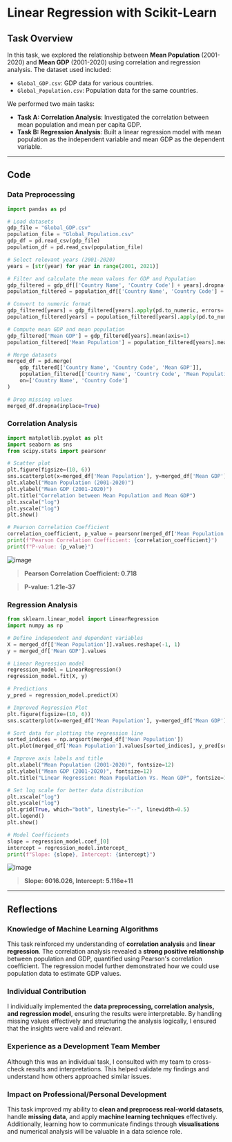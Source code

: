 # Linear Regression with Scikit-Learn

## Task Overview

In this task, we explored the relationship between **Mean Population** (2001-2020) and **Mean GDP** (2001-2020) using correlation and regression analysis. The dataset used included:
- `Global_GDP.csv`: GDP data for various countries.
- `Global_Population.csv`: Population data for the same countries.

We performed two main tasks:
- **Task A: Correlation Analysis**: Investigated the correlation between mean population and mean per capita GDP.
- **Task B: Regression Analysis**: Built a linear regression model with mean population as the independent variable and mean GDP as the dependent variable.

---

## Code

### Data Preprocessing
```python
import pandas as pd

# Load datasets
gdp_file = "Global_GDP.csv"
population_file = "Global_Population.csv"
gdp_df = pd.read_csv(gdp_file)
population_df = pd.read_csv(population_file)

# Select relevant years (2001-2020)
years = [str(year) for year in range(2001, 2021)]

# Filter and calculate the mean values for GDP and Population
gdp_filtered = gdp_df[['Country Name', 'Country Code'] + years].dropna()
population_filtered = population_df[['Country Name', 'Country Code'] + years].dropna()

# Convert to numeric format
gdp_filtered[years] = gdp_filtered[years].apply(pd.to_numeric, errors='coerce')
population_filtered[years] = population_filtered[years].apply(pd.to_numeric, errors='coerce')

# Compute mean GDP and mean population
gdp_filtered['Mean GDP'] = gdp_filtered[years].mean(axis=1)
population_filtered['Mean Population'] = population_filtered[years].mean(axis=1)

# Merge datasets
merged_df = pd.merge(
    gdp_filtered[['Country Name', 'Country Code', 'Mean GDP']],
    population_filtered[['Country Name', 'Country Code', 'Mean Population']],
    on=['Country Name', 'Country Code']
)

# Drop missing values
merged_df.dropna(inplace=True)
```

### Correlation Analysis
```python
import matplotlib.pyplot as plt
import seaborn as sns
from scipy.stats import pearsonr

# Scatter plot
plt.figure(figsize=(10, 6))
sns.scatterplot(x=merged_df['Mean Population'], y=merged_df['Mean GDP'])
plt.xlabel("Mean Population (2001-2020)")
plt.ylabel("Mean GDP (2001-2020)")
plt.title("Correlation between Mean Population and Mean GDP")
plt.xscale("log")
plt.yscale("log")
plt.show()

# Pearson Correlation Coefficient
correlation_coefficient, p_value = pearsonr(merged_df['Mean Population'], merged_df['Mean GDP'])
print(f"Pearson Correlation Coefficient: {correlation_coefficient}")
print(f"P-value: {p_value}")
```

![image](https://github.com/user-attachments/assets/2119e554-3e03-4f7b-9da7-47c0c7ea7dff)

> **Pearson Correlation Coefficient: 0.718**

> **P-value: 1.21e-37**

### Regression Analysis
```python
from sklearn.linear_model import LinearRegression
import numpy as np

# Define independent and dependent variables
X = merged_df[['Mean Population']].values.reshape(-1, 1)
y = merged_df['Mean GDP'].values

# Linear Regression model
regression_model = LinearRegression()
regression_model.fit(X, y)

# Predictions
y_pred = regression_model.predict(X)

# Improved Regression Plot
plt.figure(figsize=(10, 6))
sns.scatterplot(x=merged_df['Mean Population'], y=merged_df['Mean GDP'], label="Actual Data", alpha=0.7, edgecolor=None)

# Sort data for plotting the regression line
sorted_indices = np.argsort(merged_df['Mean Population'])
plt.plot(merged_df['Mean Population'].values[sorted_indices], y_pred[sorted_indices], color='red', linewidth=2, label="Regression Line")

# Improve axis labels and title
plt.xlabel("Mean Population (2001-2020)", fontsize=12)
plt.ylabel("Mean GDP (2001-2020)", fontsize=12)
plt.title("Linear Regression: Mean Population Vs. Mean GDP", fontsize=14, fontweight='bold')

# Set log scale for better data distribution
plt.xscale("log")
plt.yscale("log")
plt.grid(True, which="both", linestyle="--", linewidth=0.5)
plt.legend()
plt.show()

# Model Coefficients
slope = regression_model.coef_[0]
intercept = regression_model.intercept_
print(f"Slope: {slope}, Intercept: {intercept}")
```

![image](https://github.com/user-attachments/assets/4b4be529-819f-49fa-85d5-dfeaf5b21611)

> **Slope: 6016.026, Intercept: 5.116e+11**

---

## Reflections

### Knowledge of Machine Learning Algorithms
This task reinforced my understanding of **correlation analysis** and **linear regression**. The correlation analysis revealed a **strong positive relationship** between population and GDP, quantified using Pearson's correlation coefficient. The regression model further demonstrated how we could use population data to estimate GDP values.

### Individual Contribution
I individually implemented the **data preprocessing, correlation analysis, and regression model**, ensuring the results were interpretable. By handling missing values effectively and structuring the analysis logically, I ensured that the insights were valid and relevant.

### Experience as a Development Team Member
Although this was an individual task, I consulted with my team to cross-check results and interpretations. This helped validate my findings and understand how others approached similar issues.

### Impact on Professional/Personal Development
This task improved my ability to **clean and preprocess real-world datasets**, handle **missing data**, and apply **machine learning techniques** effectively. Additionally, learning how to communicate findings through **visualisations** and numerical analysis will be valuable in a data science role.
